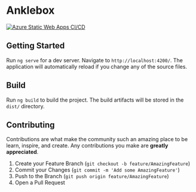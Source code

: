 # Anklebox

[![Azure Static Web Apps CI/CD](https://github.com/armanmoztar/anklebox/actions/workflows/azure-static-web-apps-green-sky-081441d1e.yml/badge.svg)](https://github.com/armanmoztar/anklebox/actions/workflows/azure-static-web-apps-green-sky-081441d1e.yml)

## Getting Started

Run `ng serve` for a dev server. Navigate to `http://localhost:4200/`. The application will automatically reload if you change any of the source files.

## Build

Run `ng build` to build the project. The build artifacts will be stored in the `dist/` directory.

## Contributing

Contributions are what make the community such an amazing place to be learn, inspire, and create. Any contributions you make are **greatly appreciated**.

1. Create your Feature Branch (`git checkout -b feature/AmazingFeature`)
2. Commit your Changes (`git commit -m 'Add some AmazingFeature'`)
3. Push to the Branch (`git push origin feature/AmazingFeature`)
4. Open a Pull Request
